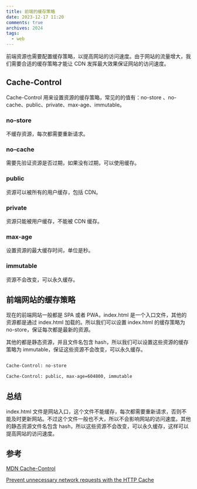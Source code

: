 ```yaml
---
title: 前端的缓存策略
date: 2023-12-17 11:20
comments: true
archives: 2024
tags:
  - web
---
```


前端资源也需要配置缓存策略，以提高网站的访问速度。由于网站的流量增大，我们需要合适的缓存策略才能让 CDN 发挥最大效果保证网站的访问速度。

## Cache-Control

Cache-Control 用来设置资源的缓存策略，常见的的值有：no-store 、no-cache、public、private、max-age、immutable。

### no-store

不缓存资源，每次都需要重新请求。

### no-cache

需要先验证资源是否过期，如果没有过期，可以使用缓存。

### public

资源可以被所有的用户缓存，包括 CDN。

### private

资源只能被用户缓存，不能被 CDN 缓存。

### max-age

设置资源的最大缓存时间，单位是秒。

### immutable

资源不会改变，可以永久缓存。

## 前端网站的缓存策略

现在的前端网站一般都是 SPA 或者 PWA，index.html 是一个入口文件，其他的资源都是通过 index.html 加载的。所以我们可以设置 index.html 的缓存策略为 no-store，保证每次都是最新的资源。

其他的都是静态资源，并且文件名包含 hash，所以我们可以设置这些资源的缓存策略为 immutable，保证这些资源不会改变，可以永久缓存。

```bash

Cache-Control: no-store

Cache-Control: public, max-age=604800, immutable

```

## 总结

index.html 文件是网站入口，这个文件不能缓存，每次都需要重新请求，否则不能及时更新网站。不过这个文件一般也不大，所以不会影响网站的访问速度。其他的静态资源文件名包含 hash，所以这些资源不会改变，可以永久缓存，这样可以提高网站的访问速度。

## 参考

[MDN Cache-Control](https://developer.mozilla.org/en-US/docs/Web/HTTP/Headers/Cache-Control)

[Prevent unnecessary network requests with the HTTP Cache](https://web.dev/articles/http-cache)
